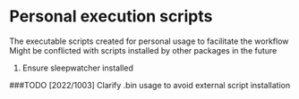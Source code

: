# Personal execution scripts
The executable scripts created for personal usage to facilitate the workflow
Might be conflicted with scripts installed by other packages in the future

1. Ensure sleepwatcher installed

###TODO
[2022/1003]
Clarify .bin usage to avoid external script installation
